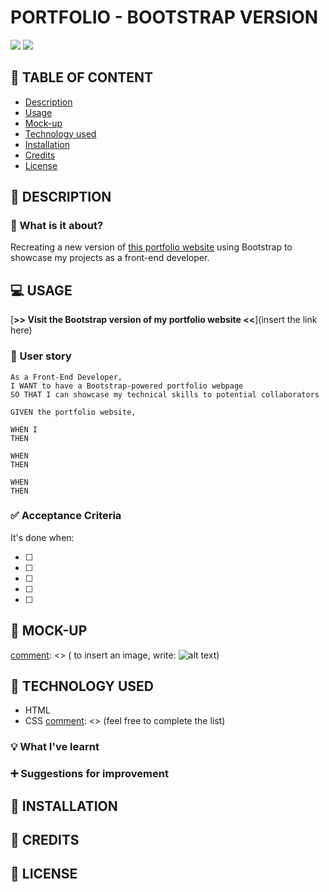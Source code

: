 # PORTFOLIO - BOOTSTRAP VERSION

![](https://img.shields.io/badge/html-HTML5-orange?logo=html5)
![](https://img.shields.io/badge/css-CSS3-%231572B6?logo=css3)


## 🚩 TABLE OF CONTENT

- [Description](#-description)
- [Usage](#-usage)
- [Mock-up](#-mock-up)
- [Technology used](#-technology-used)
- [Installation](#-installation)
- [Credits](#-credits)
- [License](#-license)

## 📖 DESCRIPTION

### 🎯 What is it about?

Recreating a new version of [this portfolio website](https://senseilein.github.io/portfolio/) using Bootstrap to showcase my projects as a front-end developer.

## 💻 USAGE

[**>> Visit the Bootstrap version of my portfolio website <<**](insert the link here)

### 💬 User story

```
As a Front-End Developer,
I WANT to have a Bootstrap-powered portfolio webpage
SO THAT I can showcase my technical skills to potential collaborators
```

```
GIVEN the portfolio website,

WHEN I
THEN

WHEN
THEN

WHEN
THEN

```

[comment]: <> (feel free to complete the list)

### ✅ Acceptance Criteria

It's done when:

- [ ]
- [ ]
- [ ]
- [ ]
- [ ] [comment]: <> (feel free to complete the list)

## 🎨 MOCK-UP

[comment]: <> (e.g The following image shows the web application's requirements in terms of appearance and functionality:)

[comment]: <> ( to insert an image, write: ![alt text](./path/to-the-img.png))

[comment]: <> (if website is responsive insert images for different viewports or add > **Note**: This layout is designed for desktop viewing.)

## 🔧 TECHNOLOGY USED

- HTML
- CSS
  [comment]: <> (feel free to complete the list)

### 💡 What I've learnt

[comment]: <> (e.g. CSS variables provides more readability to the code etc...)

### ➕ Suggestions for improvement

[comment]: <> ( e.g. create a dark mode version of the website)

## 🚀 INSTALLATION

[comment]: <> (No installation needed OR Provide step-by-step description of how to get the development environment running.)

## 💬 CREDITS

[comment]: <> (List your collaborators, if any, with links to their GitHub profiles. // If you used any third-party assets that require attribution, list the creators with links to their primary web presence in this section. // If you followed tutorials, include links to those here as well.)

## 📜 LICENSE

[comment]: <> (e.g. This repository is licensed under the MIT license.)
